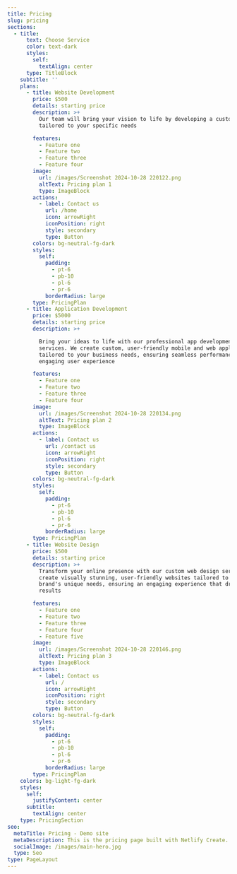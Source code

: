 ```yaml
---
title: Pricing
slug: pricing
sections:
  - title:
      text: Choose Service
      color: text-dark
      styles:
        self:
          textAlign: center
      type: TitleBlock
    subtitle: ''
    plans:
      - title: Website Development
        price: $500
        details: starting price
        description: >+
          Our team will bring your vision to life by developing a custom website
          tailored to your specific needs

        features:
          - Feature one
          - Feature two
          - Feature three
          - Feature four
        image:
          url: /images/Screenshot 2024-10-28 220122.png
          altText: Pricing plan 1
          type: ImageBlock
        actions:
          - label: Contact us
            url: /home
            icon: arrowRight
            iconPosition: right
            style: secondary
            type: Button
        colors: bg-neutral-fg-dark
        styles:
          self:
            padding:
              - pt-6
              - pb-10
              - pl-6
              - pr-6
            borderRadius: large
        type: PricingPlan
      - title: Application Development
        price: $5000
        details: starting price
        description: >+

          Bring your ideas to life with our professional app development
          services. We create custom, user-friendly mobile and web applications
          tailored to your business needs, ensuring seamless performance and an
          engaging user experience

        features:
          - Feature one
          - Feature two
          - Feature three
          - Feature four
        image:
          url: /images/Screenshot 2024-10-28 220134.png
          altText: Pricing plan 2
          type: ImageBlock
        actions:
          - label: Contact us
            url: /contact us
            icon: arrowRight
            iconPosition: right
            style: secondary
            type: Button
        colors: bg-neutral-fg-dark
        styles:
          self:
            padding:
              - pt-6
              - pb-10
              - pl-6
              - pr-6
            borderRadius: large
        type: PricingPlan
      - title: Website Design
        price: $500
        details: starting price
        description: >+
          Transform your online presence with our custom web design services. We
          create visually stunning, user-friendly websites tailored to your
          brand's unique needs, ensuring an engaging experience that drives
          results

        features:
          - Feature one
          - Feature two
          - Feature three
          - Feature four
          - Feature five
        image:
          url: /images/Screenshot 2024-10-28 220146.png
          altText: Pricing plan 3
          type: ImageBlock
        actions:
          - label: Contact us
            url: /
            icon: arrowRight
            iconPosition: right
            style: secondary
            type: Button
        colors: bg-neutral-fg-dark
        styles:
          self:
            padding:
              - pt-6
              - pb-10
              - pl-6
              - pr-6
            borderRadius: large
        type: PricingPlan
    colors: bg-light-fg-dark
    styles:
      self:
        justifyContent: center
      subtitle:
        textAlign: center
    type: PricingSection
seo:
  metaTitle: Pricing - Demo site
  metaDescription: This is the pricing page built with Netlify Create.
  socialImage: /images/main-hero.jpg
  type: Seo
type: PageLayout
---
```

